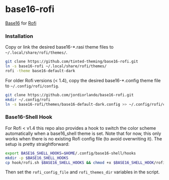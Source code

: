 base16-rofi
===========

[Base16](https://github.com/tinted-theming/home) for [Rofi](https://github.com/DaveDavenport/rofi)

### Installation

Copy or link the desired base16-*.rasi theme files to `~/.local/share/rofi/themes/`.
```sh
git clone https://github.com/tinted-theming/base16-rofi.git
ln -s base16-rofi ~/.local/share/rofi/themes/
rofi -theme base16-default-dark
```

For older Rofi versions (< 1.4), copy the desired base16-*.config theme file to `~/.config/rofi/config`.
```sh
git clone https://github.com/jordiorlando/base16-rofi.git
mkdir ~/.config/rofi
ln -s base16-rofi/themes/base16-default-dark.config >> ~/.config/rofi/config
```

### Base16-Shell Hook

For Rofi < v1.4 this repo also provides a hook to switch the color scheme automatically when a base16_shell theme is set. Note that for now, this only works when there is no existing Rofi config file (to avoid overwriting it). The setup is pretty straightforward:

```sh
export BASE16_SHELL_HOOKS=$HOME/.config/base16-shell/hooks
mkdir -p $BASE16_SHELL_HOOKS
cp hook/rofi.sh $BASE16_SHELL_HOOKS && chmod +x $BASE16_SHELL_HOOK/rofi.sh
```

Then set the `rofi_config_file` and `rofi_themes_dir` variables in the script.
